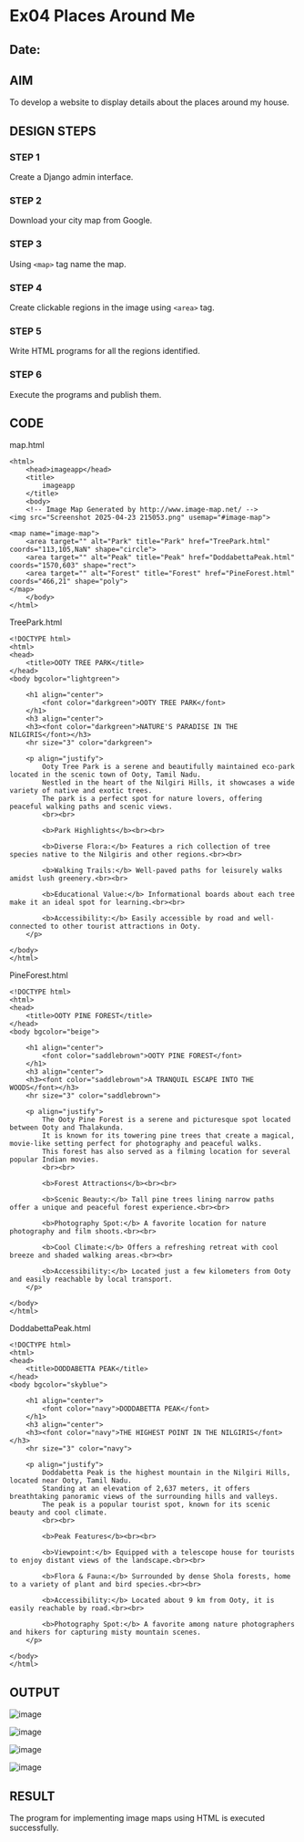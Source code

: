 # Ex04 Places Around Me
## Date: 

## AIM
To develop a website to display details about the places around my house.

## DESIGN STEPS

### STEP 1
Create a Django admin interface.

### STEP 2
Download your city map from Google.

### STEP 3
Using ```<map>``` tag name the map.

### STEP 4
Create clickable regions in the image using ```<area>``` tag.

### STEP 5
Write HTML programs for all the regions identified.

### STEP 6
Execute the programs and publish them.

## CODE
map.html
```
<html>
    <head>imageapp</head>
    <title>
        imageapp
    </title>
    <body>
    <!-- Image Map Generated by http://www.image-map.net/ -->
<img src="Screenshot 2025-04-23 215053.png" usemap="#image-map">

<map name="image-map">
    <area target="" alt="Park" title="Park" href="TreePark.html" coords="113,105,NaN" shape="circle">
    <area target="" alt="Peak" title="Peak" href="DoddabettaPeak.html" coords="1570,603" shape="rect">
    <area target="" alt="Forest" title="Forest" href="PineForest.html" coords="466,21" shape="poly">
</map>
    </body>
</html>
```
TreePark.html
```
<!DOCTYPE html>
<html>
<head>
    <title>OOTY TREE PARK</title>
</head>
<body bgcolor="lightgreen">

    <h1 align="center">
        <font color="darkgreen">OOTY TREE PARK</font>
    </h1>
    <h3 align="center">
    <h3><font color="darkgreen">NATURE'S PARADISE IN THE NILGIRIS</font></h3>
    <hr size="3" color="darkgreen">

    <p align="justify">
        Ooty Tree Park is a serene and beautifully maintained eco-park located in the scenic town of Ooty, Tamil Nadu.
        Nestled in the heart of the Nilgiri Hills, it showcases a wide variety of native and exotic trees.
        The park is a perfect spot for nature lovers, offering peaceful walking paths and scenic views.
        <br><br>

        <b>Park Highlights</b><br><br>

        <b>Diverse Flora:</b> Features a rich collection of tree species native to the Nilgiris and other regions.<br><br>

        <b>Walking Trails:</b> Well-paved paths for leisurely walks amidst lush greenery.<br><br>

        <b>Educational Value:</b> Informational boards about each tree make it an ideal spot for learning.<br><br>

        <b>Accessibility:</b> Easily accessible by road and well-connected to other tourist attractions in Ooty.
    </p>

</body>
</html>
```
PineForest.html
```
<!DOCTYPE html>
<html>
<head>
    <title>OOTY PINE FOREST</title>
</head>
<body bgcolor="beige">

    <h1 align="center">
        <font color="saddlebrown">OOTY PINE FOREST</font>
    </h1>
    <h3 align="center">
    <h3><font color="saddlebrown">A TRANQUIL ESCAPE INTO THE WOODS</font></h3>
    <hr size="3" color="saddlebrown">

    <p align="justify">
        The Ooty Pine Forest is a serene and picturesque spot located between Ooty and Thalakunda.
        It is known for its towering pine trees that create a magical, movie-like setting perfect for photography and peaceful walks.
        This forest has also served as a filming location for several popular Indian movies.
        <br><br>

        <b>Forest Attractions</b><br><br>

        <b>Scenic Beauty:</b> Tall pine trees lining narrow paths offer a unique and peaceful forest experience.<br><br>

        <b>Photography Spot:</b> A favorite location for nature photography and film shoots.<br><br>

        <b>Cool Climate:</b> Offers a refreshing retreat with cool breeze and shaded walking areas.<br><br>

        <b>Accessibility:</b> Located just a few kilometers from Ooty and easily reachable by local transport.
    </p>

</body>
</html>

```
DoddabettaPeak.html
```
<!DOCTYPE html>
<html>
<head>
    <title>DODDABETTA PEAK</title>
</head>
<body bgcolor="skyblue">

    <h1 align="center">
        <font color="navy">DODDABETTA PEAK</font>
    </h1>
    <h3 align="center">
    <h3><font color="navy">THE HIGHEST POINT IN THE NILGIRIS</font></h3>
    <hr size="3" color="navy">

    <p align="justify">
        Doddabetta Peak is the highest mountain in the Nilgiri Hills, located near Ooty, Tamil Nadu.
        Standing at an elevation of 2,637 meters, it offers breathtaking panoramic views of the surrounding hills and valleys.
        The peak is a popular tourist spot, known for its scenic beauty and cool climate.
        <br><br>

        <b>Peak Features</b><br><br>

        <b>Viewpoint:</b> Equipped with a telescope house for tourists to enjoy distant views of the landscape.<br><br>

        <b>Flora & Fauna:</b> Surrounded by dense Shola forests, home to a variety of plant and bird species.<br><br>

        <b>Accessibility:</b> Located about 9 km from Ooty, it is easily reachable by road.<br><br>

        <b>Photography Spot:</b> A favorite among nature photographers and hikers for capturing misty mountain scenes.
    </p>

</body>
</html>
```






## OUTPUT
![image](https://github.com/user-attachments/assets/b9c3864f-4ba4-40d1-9f7d-f3051327bd16)

![image](https://github.com/user-attachments/assets/f1061e01-8e75-4c37-bddd-32a615cc014a)

![image](https://github.com/user-attachments/assets/18bde5e4-f087-430b-9675-a5e1333caa10)

![image](https://github.com/user-attachments/assets/00564211-991f-4123-b057-4c3d3ed82090)











## RESULT
The program for implementing image maps using HTML is executed successfully.
